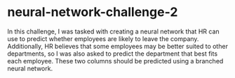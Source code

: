# neural-network-challenge-2

In this challenge, I was tasked with creating a neural network that HR can use to predict whether employees are likely to leave the company. Additionally, HR believes that some employees may be better suited to other departments, so I was also asked to predict the department that best fits each employee. These two columns should be predicted using a branched neural network.
